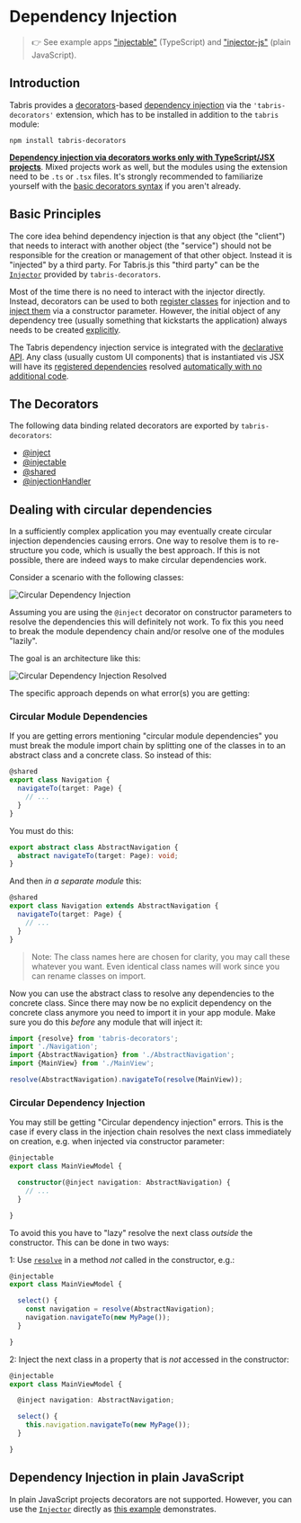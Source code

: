---
---
# Dependency Injection

> :point_right: See example apps ["injectable"](https://github.com/eclipsesource/tabris-decorators/tree/v3.8.0/examples/injectable) (TypeScript) and ["injector-js"](https://github.com/eclipsesource/tabris-decorators/tree/v3.8.0/examples/injector-js) (plain JavaScript).


## Introduction

Tabris provides a [decorators](http://www.typescriptlang.org/docs/handbook/decorators.html)-based [dependency injection](https://en.wikipedia.org/wiki/Dependency_injection)  via the `'tabris-decorators'` extension, which has to be installed in addition to the `tabris` module:

```
npm install tabris-decorators
```

 [**Dependency injection via decorators works only with TypeScript/JSX projects**](../typescript.md#setup). Mixed projects work as well, but the modules using the extension need to be `.ts` or `.tsx` files. It's strongly recommended to familiarize yourself with the [basic decorators syntax](https://www.typescriptlang.org/docs/handbook/decorators.html#class-decorators) if you aren't already.

## Basic Principles

The core idea behind dependency injection is that any object (the "client") that needs to interact with another object (the "service") should not be responsible for the creation or management of that other object. Instead it is "injected" by a third party. For Tabris.js this "third party" can be the  [`Injector`](./Injector.md) provided by `tabris-decorators`.

Most of the time there is no need to interact with the injector directly. Instead, decorators can be used to both [register classes](./@injectable.md) for injection and to [inject them](./@inject.md) via a constructor parameter. However, the initial object of any dependency tree (usually something that kickstarts the application) always needs to be created [explicitly](./Injector.md).


The Tabris dependency injection service is integrated with the [declarative API](../declarative-ui.md). Any class (usually custom UI components) that is instantiated vis JSX will have its [registered dependencies](./@inject.md) resolved [automatically with no additional code](./@inject.md#jsx).

## The Decorators

The following data binding related decorators are exported by `tabris-decorators`:
  * [@inject](./@inject.md)
  * [@injectable](./@injectable.md)
  * [@shared](./@shared.md)
  * [@injectionHandler](./@injectionHandler.md)

## Dealing with circular dependencies

In a sufficiently complex application you may eventually create circular injection dependencies causing errors. One way to resolve them is to re-structure you code, which is usually the best approach. If this is not possible, there are indeed ways to make circular dependencies work.

Consider a scenario with the following classes:

![Circular Dependency Injection](./circular-dependency-injection.png)

Assuming you are using the `@inject` decorator on constructor parameters to resolve the dependencies this will definitely not work. To fix this you need to break the module dependency chain and/or resolve one of the modules "lazily".

The goal is an architecture like this:

![Circular Dependency Injection Resolved](./circular-dependency-injection-resolved.png)

The specific approach depends on what error(s) you are getting:

### Circular Module Dependencies

If you are getting errors mentioning "circular module dependencies" you must break the module import chain by splitting one of the classes in to an abstract class and a concrete class. So instead of this:

```ts
@shared
export class Navigation {
  navigateTo(target: Page) {
    // ...
  }
}
```

You must do this:

```ts
export abstract class AbstractNavigation {
  abstract navigateTo(target: Page): void;
}
```

And then *in a separate module* this:

```ts
@shared
export class Navigation extends AbstractNavigation {
  navigateTo(target: Page) {
    // ...
  }
}
```

> Note: The class names here are chosen for clarity, you may call these whatever you want. Even identical class names will work since you can rename classes on import.

Now you can use the abstract class to resolve any dependencies to the concrete class. Since there may now be no explicit dependency on the concrete class anymore you need to import it in your app module. Make sure you do this *before*  any module that will inject it:

```ts
import {resolve} from 'tabris-decorators';
import './Navigation';
import {AbstractNavigation} from './AbstractNavigation';
import {MainView} from './MainView';

resolve(AbstractNavigation).navigateTo(resolve(MainView));
```

### Circular Dependency Injection

You may still be getting "Circular dependency injection" errors. This is the case if every class in the injection chain resolves the next class immediately on creation, e.g. when injected via constructor parameter:

```ts
@injectable
export class MainViewModel {

  constructor(@inject navigation: AbstractNavigation) {
    // ...
  }

}
```

To avoid this you have to "lazy" resolve the next class *outside* the constructor. This can be done in two ways:

1: Use [`resolve`](./Injector.md#resolvetype-injectionparameter) in a method *not* called in the constructor, e.g.:

```ts
@injectable
export class MainViewModel {

  select() {
    const navigation = resolve(AbstractNavigation);
    navigation.navigateTo(new MyPage());
  }

}
```

2: Inject the next class in a property that is *not* accessed in the constructor:

```ts
@injectable
export class MainViewModel {

  @inject navigation: AbstractNavigation;

  select() {
    this.navigation.navigateTo(new MyPage());
  }

}
```

## Dependency Injection in plain JavaScript

In plain JavaScript projects decorators are not supported. However, you can use the [`Injector`](./Injector.md) directly as [this example](https://github.com/eclipsesource/tabris-decorators/tree/v3.8.0/examples/injector-js) demonstrates.
